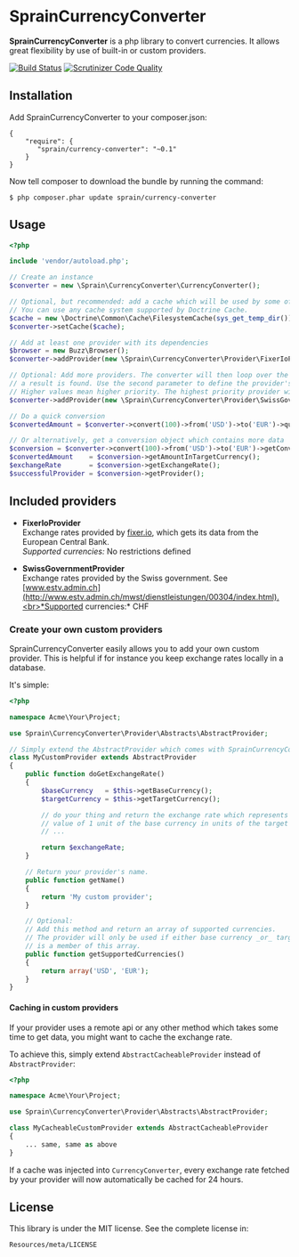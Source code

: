 # SprainCurrencyConverter

**SprainCurrencyConverter** is a php library to convert currencies. It allows great flexibility by use of built-in or
custom providers.

[![Build Status](https://travis-ci.org/sprain/CurrencyConverter.png)](https://travis-ci.org/sprain/CurrencyConverter)
[![Scrutinizer Code Quality](https://scrutinizer-ci.com/g/sprain/CurrencyConverter/badges/quality-score.png?b=master)](https://scrutinizer-ci.com/g/sprain/CurrencyConverter/?branch=master)

## Installation

Add SprainCurrencyConverter to your composer.json:


	{
    	"require": {
     	   "sprain/currency-converter": "~0.1"
    	}
	}


Now tell composer to download the bundle by running the command:


	$ php composer.phar update sprain/currency-converter

## Usage

```php
<?php

include 'vendor/autoload.php';

// Create an instance
$converter = new \Sprain\CurrencyConverter\CurrencyConverter();

// Optional, but recommended: add a cache which will be used by some of the providers.
// You can use any cache system supported by Doctrine Cache.
$cache = new \Doctrine\Common\Cache\FilesystemCache(sys_get_temp_dir());
$converter->setCache($cache);

// Add at least one provider with its dependencies
$browser = new Buzz\Browser();
$converter->addProvider(new \Sprain\CurrencyConverter\Provider\FixerIoProvider($browser));

// Optional: Add more providers. The converter will then loop over the providers until
// a result is found. Use the second parameter to define the provider's priority.
// Higher values mean higher priority. The highest priority provider will be checked before all others.
$converter->addProvider(new \Sprain\CurrencyConverter\Provider\SwissGovernmentProvider($browser, 255));

// Do a quick conversion
$convertedAmount = $converter->convert(100)->from('USD')->to('EUR')->quick();

// Or alternatively, get a conversion object which contains more data
$conversion = $converter->convert(100)->from('USD')->to('EUR')->getConversion();
$convertedAmount    = $conversion->getAmountInTargetCurrency();
$exchangeRate       = $conversion->getExchangeRate();
$successfulProvider = $conversion->getProvider();
```

## Included providers

* **FixerIoProvider**<br>Exchange rates provided by [fixer.io](http://fixer.io/), which gets its data from the European Central Bank.<br>*Supported currencies:* No restrictions defined

* **SwissGovernmentProvider**<br>Exchange rates provided by the Swiss government. See [www.estv.admin.ch](http://www.estv.admin.ch/mwst/dienstleistungen/00304/index.html).<br>*Supported currencies:* CHF



### Create your own custom providers

SprainCurrencyConverter easily allows you to add your own custom provider. This is helpful if for instance you keep exchange rates locally in a database.

It's simple:

```php
<?php

namespace Acme\Your\Project;

use Sprain\CurrencyConverter\Provider\Abstracts\AbstractProvider;

// Simply extend the AbstractProvider which comes with SprainCurrencyConverter
class MyCustomProvider extends AbstractProvider
{
    public function doGetExchangeRate()
    {
    	$baseCurrency   = $this->getBaseCurrency();
    	$targetCurrency = $this->getTargetCurrency();

    	// do your thing and return the exchange rate which represents the
    	// value of 1 unit of the base currency in units of the target currency.
    	// ...

        return $exchangeRate;
    }

	// Return your provider's name.
    public function getName()
    {
        return 'My custom provider';
    }

	// Optional:
	// Add this method and return an array of supported currencies.
	// The provider will only be used if either base currency _or_ target currency
	// is a member of this array.
    public function getSupportedCurrencies()
    {
        return array('USD', 'EUR');
    }
}
```

#### Caching in custom providers

If your provider uses a remote api or any other method which takes some time to get data, you might want to cache the exchange rate.

To achieve this, simply extend `AbstractCacheableProvider` instead of `AbstractProvider`:

```php
<?php

namespace Acme\Your\Project;

use Sprain\CurrencyConverter\Provider\Abstracts\AbstractProvider;

class MyCacheableCustomProvider extends AbstractCacheableProvider
{
	...	same, same as above
}
```

If a cache was injected into `CurrencyConverter`, every exchange rate fetched by your provider will now automatically be cached for 24 hours.


## License
This library is under the MIT license. See the complete license in:

    Resources/meta/LICENSE